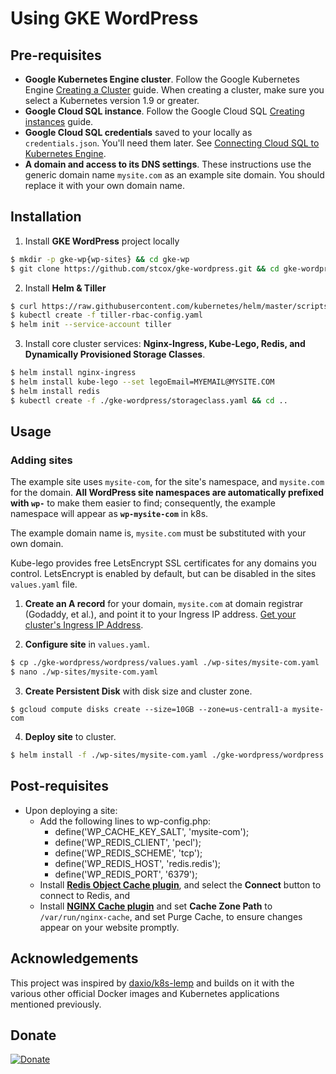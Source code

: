 # Using GKE WordPress

## Pre-requisites
* **Google Kubernetes Engine cluster**. Follow the Google Kubernetes Engine [Creating a Cluster](https://cloud.google.com/kubernetes-engine/docs/how-to/creating-a-cluster "Creating a Cluster") guide. When creating a cluster, make sure you select a Kubernetes version 1.9 or greater.
* **Google Cloud SQL instance**. Follow the Google Cloud SQL [Creating instances](https://cloud.google.com/sql/docs/mysql/create-instance "Create Google Cloud SQL instance") guide.
* **Google Cloud SQL credentials** saved to your locally as `credentials.json`. You'll need them later. See [Connecting Cloud SQL to Kubernetes Engine](https://cloud.google.com/sql/docs/mysql/connect-kubernetes-engine).
* **A domain and access to its DNS settings**. These instructions use the generic domain name `mysite.com` as an example site domain. You should replace it with your own domain name.

## Installation
1. Install **GKE WordPress** project locally
```bash
$ mkdir -p gke-wp{wp-sites} && cd gke-wp
$ git clone https://github.com/stcox/gke-wordpress.git && cd gke-wordpress
```

2. Install **Helm & Tiller**
```bash
$ curl https://raw.githubusercontent.com/kubernetes/helm/master/scripts/get | bash
$ kubectl create -f tiller-rbac-config.yaml
$ helm init --service-account tiller
```

3. Install core cluster services: **Nginx-Ingress, Kube-Lego, Redis, and Dynamically Provisioned Storage Classes**.
```bash
$ helm install nginx-ingress
$ helm install kube-lego --set legoEmail=MYEMAIL@MYSITE.COM
$ helm install redis
$ kubectl create -f ./gke-wordpress/storageclass.yaml && cd ..
```

## Usage
### Adding sites
The example site uses `mysite-com`, for the site's namespace, and `mysite.com` for the domain. **All WordPress site namespaces are automatically prefixed with `wp-`** to make them easier to find; consequently, the example namespace will appear as **`wp-mysite-com`** in k8s.

The example domain name is, `mysite.com` must be substituted with your own domain.

Kube-lego provides free LetsEncrypt SSL certificates for any domains you control. LetsEncrypt is enabled by default, but can be disabled in the sites `values.yaml` file.

1. **Create an A record** for your domain, `mysite.com` at domain registrar (Godaddy, et al.), and point it to your Ingress IP address. [Get your cluster's Ingress IP Address](https://console.cloud.google.com/kubernetes/discovery).

2. **Configure site** in `values.yaml`.
```bash
$ cp ./gke-wordpress/wordpress/values.yaml ./wp-sites/mysite-com.yaml
$ nano ./wp-sites/mysite-com.yaml
```

3. **Create Persistent Disk** with disk size and cluster zone.
```
$ gcloud compute disks create --size=10GB --zone=us-central1-a mysite-com
```

4. **Deploy site** to cluster.
```bash
$ helm install -f ./wp-sites/mysite-com.yaml ./gke-wordpress/wordpress
```

## Post-requisites
* Upon deploying a site:
  * Add the following lines to wp-config.php:
     - define('WP_CACHE_KEY_SALT', 'mysite-com');
     - define('WP_REDIS_CLIENT', 'pecl');
     - define('WP_REDIS_SCHEME', 'tcp');
     - define('WP_REDIS_HOST', 'redis.redis');
     - define('WP_REDIS_PORT', '6379');
  * Install [**Redis Object Cache plugin**](https://wordpress.org/plugins/redis-cache/ "Redis Object Cache plugin for WordPress"), and select the **Connect** button to connect to Redis, and
  * Install [**NGINX Cache plugin**](https://wordpress.org/plugins/nginx-cache/) and set **Cache Zone Path** to `/var/run/nginx-cache`, and set Purge Cache, to ensure changes appear on your website promptly.


## Acknowledgements
This project was inspired by [daxio/k8s-lemp](https://github.com/daxio/k8s-lemp) and builds on it with the various other official Docker images and Kubernetes applications mentioned previously.

## Donate
[![Donate](https://img.shields.io/badge/Donate-PayPal-green.svg)](https://www.paypal.com/cgi-bin/webscr?cmd=_s-xclick&hosted_button_id=FNLE7XYVKHSS2)
